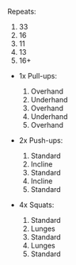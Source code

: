 Repeats:
1. 33
2. 16
3. 11
4. 13
5. 16+ 

- 1x Pull-ups:
	1. Overhand    
	2. Underhand
	3. Overhand    
	4. Underhand
	5. Overhand

- 2x Push-ups:
	1. Standard    
	2. Incline    
	3. Standard
	4. Incline    
	5. Standard

- 4x Squats:
	1. Standard    
	2. Lunges    
	3. Standard
	4. Lunges    
	5. Standard